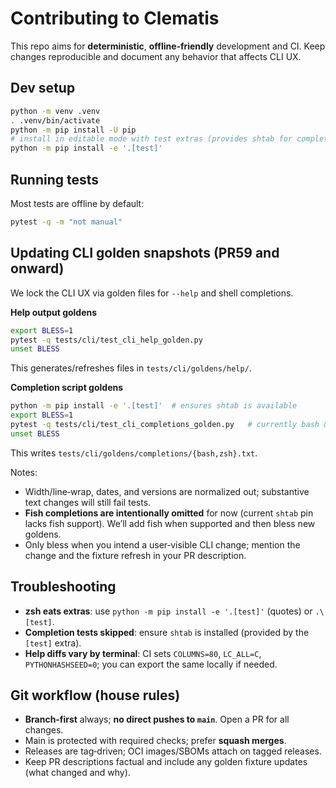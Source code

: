 

# Contributing to Clematis

This repo aims for **deterministic**, **offline‑friendly** development and CI. Keep changes reproducible and document any behavior that affects CLI UX.

## Dev setup

```bash
python -m venv .venv
. .venv/bin/activate
python -m pip install -U pip
# install in editable mode with test extras (provides shtab for completion goldens)
python -m pip install -e '.[test]'
```

## Running tests

Most tests are offline by default:
```bash
pytest -q -m "not manual"
```

## Updating CLI golden snapshots (PR59 and onward)

We lock the CLI UX via golden files for `--help` and shell completions.

**Help output goldens**
```bash
export BLESS=1
pytest -q tests/cli/test_cli_help_golden.py
unset BLESS
```
This generates/refreshes files in `tests/cli/goldens/help/`.

**Completion script goldens**
```bash
python -m pip install -e '.[test]'  # ensures shtab is available
export BLESS=1
pytest -q tests/cli/test_cli_completions_golden.py   # currently bash & zsh only
unset BLESS
```
This writes `tests/cli/goldens/completions/{bash,zsh}.txt`.

Notes:
- Width/line‑wrap, dates, and versions are normalized out; substantive text changes will still fail tests.
- **Fish completions are intentionally omitted** for now (current `shtab` pin lacks fish support). We’ll add fish when supported and then bless new goldens.
- Only bless when you intend a user‑visible CLI change; mention the change and the fixture refresh in your PR description.

## Troubleshooting

- **zsh eats extras**: use `python -m pip install -e '.[test]'` (quotes) or `.\[test]`.
- **Completion tests skipped**: ensure `shtab` is installed (provided by the `[test]` extra).
- **Help diffs vary by terminal**: CI sets `COLUMNS=80`, `LC_ALL=C`, `PYTHONHASHSEED=0`; you can export the same locally if needed.

## Git workflow (house rules)

- **Branch‑first** always; **no direct pushes to `main`**. Open a PR for all changes.
- Main is protected with required checks; prefer **squash merges**.
- Releases are tag‑driven; OCI images/SBOMs attach on tagged releases.
- Keep PR descriptions factual and include any golden fixture updates (what changed and why).
